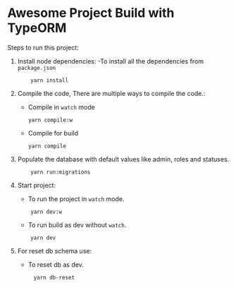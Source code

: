 # Awesome Project Build with TypeORM

Steps to run this project:

1. Install node dependencies:
    -To install all the dependencies from `package.json`
    ```console
        yarn install
    ```

2. Compile the code, There are multiple ways to compile the code.:
    - Compile in `watch` mode
        ```console
        yarn compile:w
        ```
    - Compile for build
        ```console
        yarn compile
        ```

3. Populate the database with default values like admin, roles and statuses.
    ```console
        yarn run:migrations
    ```

4. Start project: 
    - To run the project in `watch` mode.
    ```console
        yarn dev:w
    ```
    - To run build as dev without `watch`.
    ```console
        yarn dev
    ```
5. For reset db schema use:
    - To reset db as dev.
    ```console
         yarn db-reset
      ```